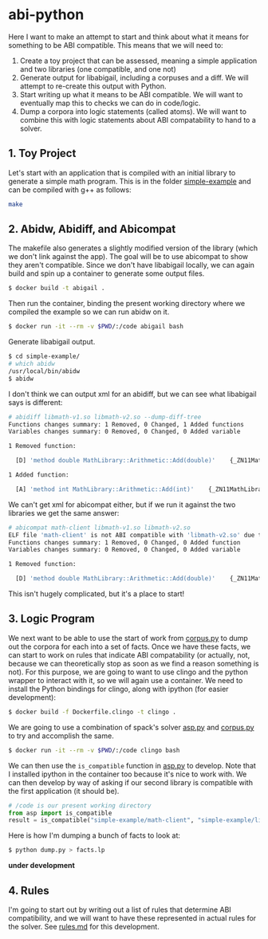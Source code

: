 # abi-python

Here I want to make an attempt to start and think about what it means for something to
be ABI compatible. This means that we will need to:

1. Create a toy project that can be assessed, meaning a simple application and two libraries (one compatible, and one not)
2. Generate output for libabigail, including a corpuses and a diff. We will attempt to re-create this output with Python. 
3. Start writing up what it means to be ABI compatible. We will want to eventually map this to checks we can do in code/logic.
4. Dump a corpora into logic statements (called atoms). We will want to combine this with logic statements about ABI compatability to hand to a solver.

## 1. Toy Project

Let's start with an application that is compiled with an initial library to generate
a simple math program. This is in the folder [simple-example](simple-example)
and can be compiled with g++ as follows:

```bash
make
```

## 2. Abidw, Abidiff, and Abicompat

The makefile also generates a slightly modified version of the library (which we don't
link against the app). The goal will be to use abicompat to show they aren't compatible.
Since we don't have libabigail locally, we can again build and spin up a container to generate
some output files.

```bash
$ docker build -t abigail .
```

Then run the container, binding the present working directory where we compiled
the example so we can run abidw on it.

```bash
$ docker run -it --rm -v $PWD/:/code abigail bash
```

Generate libabigail output.

```bash
$ cd simple-example/
# which abidw
/usr/local/bin/abidw
$ abidw 
```

I don't think we can output xml for an abidiff, but we can see what libabigail says is different:

```bash
# abidiff libmath-v1.so libmath-v2.so --dump-diff-tree
Functions changes summary: 1 Removed, 0 Changed, 1 Added functions
Variables changes summary: 0 Removed, 0 Changed, 0 Added variable

1 Removed function:

  [D] 'method double MathLibrary::Arithmetic::Add(double)'    {_ZN11MathLibrary10Arithmetic3AddEdd}

1 Added function:

  [A] 'method int MathLibrary::Arithmetic::Add(int)'    {_ZN11MathLibrary10Arithmetic3AddEii}
```

We can't get xml for abicompat either, but if we run it against the two libraries we get the
same answer:

```bash
# abicompat math-client libmath-v1.so libmath-v2.so 
ELF file 'math-client' is not ABI compatible with 'libmath-v2.so' due to differences with 'libmath-v1.so' below:
Functions changes summary: 1 Removed, 0 Changed, 0 Added function
Variables changes summary: 0 Removed, 0 Changed, 0 Added variable

1 Removed function:

  [D] 'method double MathLibrary::Arithmetic::Add(double)'    {_ZN11MathLibrary10Arithmetic3AddEdd}
```

This isn't hugely complicated, but it's a place to start!

## 3. Logic Program

We next want to be able to use the start of work from [corpus.py](corpus.py)
to dump out the corpora for each into a set of facts. Once we have these facts, we can start to work
on rules that indicate ABI compatability (or actually, not, because we can theoretically stop as soon as we find a reason
something is not). For this purpose, we are going to want to use clingo and the
python wrapper to interact with it, so we will again use a container. We need to install
the Python bindings for clingo, along with ipython (for easier development):

```bash
$ docker build -f Dockerfile.clingo -t clingo .
```

We are going to use a combination of spack's solver [asp.py](https://github.com/spack/spack/blob/develop/lib/spack/spack/solver/asp.py)
and [corpus.py](corpus.py) to try and accomplish the same.

```bash
$ docker run -it --rm -v $PWD/:/code clingo bash
```

We can then use the `is_compatible` function in [asp.py](asp.py) to develop.
Note that I installed ipython in the container too because it's nice to work with.
We can then develop by way of asking if our second library is compatible with the
first application (it should be).

```python
# /code is our present working directory
from asp import is_compatible
result = is_compatible("simple-example/math-client", "simple-example/libmath-v1.so")
```

Here is how I'm dumping a bunch of facts to look at:

```python
$ python dump.py > facts.lp
```

**under development**

## 4. Rules

I'm going to start out by writing out a list of rules that determine ABI compatibility,
and we will want to have these represented in actual rules for the solver.
See [rules.md](rules.md) for this development.
